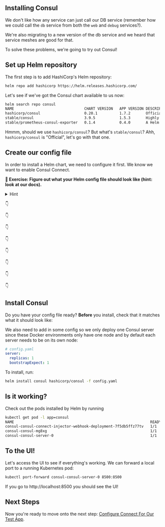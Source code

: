 ## Installing Consul
We don't like how any service can just call our DB service (remember how we
could call the `db` service from both the `web` and `debug` services?).

We're also migrating to a new version of the db service and we heard that service
meshes are good for that.

To solve these problems, we're going to try out Consul!

## Set up Helm repository

The first step is to add HashiCorp's Helm repository:

```bash
helm repo add hashicorp https://helm.releases.hashicorp.com/
```

Let's see if we've got the Consul chart available to us now:

```bash
helm search repo consul
NAME                             	CHART VERSION	APP VERSION	DESCRIPTION
hashicorp/consul                 	0.20.1       	1.7.2      	Official HashiCorp Consul Chart
stable/consul                    	3.9.5        	1.5.3      	Highly available and distributed service discov...
stable/prometheus-consul-exporter	0.1.4        	0.4.0      	A Helm chart for the Prometheus Consul Exporter
```

Hmmm, should we use `hashicorp/consul`? But what's `stable/consul`? Ahh, `hashicorp/consul` is "Official", let's go with that one.

## Create our config file

In order to install a Helm chart, we need to configure it first. We know we
want to enable Consul Connect.

**📝 Exercise: Figure out what your Helm config file should look like (hint: look at our docs).**

<details>
<summary>Hint</summary>

```yaml
# config.yaml
connectInject:
  enabled: true
```

---

</details>

👇

👇

👇

👇

👇

👇

👇

👇

## Install Consul
Do you have your config file ready? **Before** you install, check that it
matches what it should look like:


We also need to add in some config so we only deploy one Consul server since
these Docker environments only have one node and by default each server needs to be on its own node:

```yaml
# config.yaml
server:
  replicas: 1
  bootstrapExpect: 1
```

To install, run:

```bash
helm install consul hashicorp/consul -f config.yaml
```

## Is it working?

Check out the pods installed by Helm by running

```bash
kubectl get pod -l app=consul
NAME                                                              READY   STATUS    RESTARTS   AGE
consul-consul-connect-injector-webhook-deployment-7f5db5ffz77tv   1/1     Running   0          104s
consul-consul-mg8xg                                               1/1     Running   0          104s
consul-consul-server-0                                            1/1     Running   0          103s
```

## To the UI!
Let's access the UI to see if everything's working. We can forward a local port
to a running Kubernetes pod:

```bash
kubectl port-forward consul-consul-server-0 8500:8500
```

If you go to http://localhost:8500 you should see the UI!

## Next Steps
Now you're ready to move onto the next step: [Configure Connect For Our Test App](configure-connect.md).
